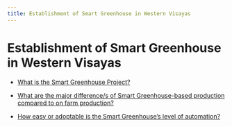 ```yaml
---
title: Establishment of Smart Greenhouse in Western Visayas
---
```


# Establishment of Smart Greenhouse in Western Visayas


 - [What is the Smart Greenhouse Project?](/other-priority-programs-and-projects/establishment-of-smart-greenhouse-in-western-visayas/what-is-the-smart-greenhouse-project)
    
 - [What are the major difference/s of Smart Greenhouse-based production compared to on farm production?](/other-priority-programs-and-projects/establishment-of-smart-greenhouse-in-western-visayas/what-are-the-major-differences-of-smart-greenhouse-based-production-compared-to-on-farm-production)
    
 - [How easy or adoptable is the Smart Greenhouse’s level of automation?](/other-priority-programs-and-projects/establishment-of-smart-greenhouse-in-western-visayas/how-easy-or-adoptable-is-the-smart-greenhouses-level-of-automation)
    
